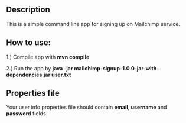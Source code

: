 ## Description

This is a simple command line app for signing up on Mailchimp service.

## How to use:

1.) Compile app with **mvn compile**

2.) Run the app by **java -jar mailchimp-signup-1.0.0-jar-with-dependencies.jar user.txt**

## Properties file

Your user info properties file should contain **email**, **username** and **password** fields
